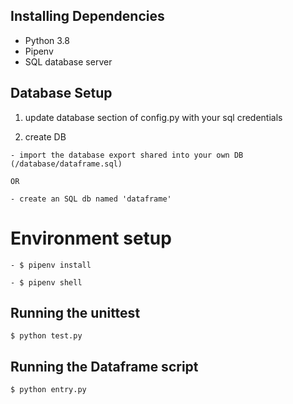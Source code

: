 ## Installing Dependencies

- Python 3.8
- Pipenv
- SQL database server


## Database Setup

1) update database section of config.py with your sql credentials


2) create DB

```
- import the database export shared into your own DB (/database/dataframe.sql)

OR

- create an SQL db named 'dataframe'
```


# Environment setup

```
- $ pipenv install
```

```
- $ pipenv shell
```

## Running the unittest

```
$ python test.py
```

## Running the Dataframe script

```
$ python entry.py
```

